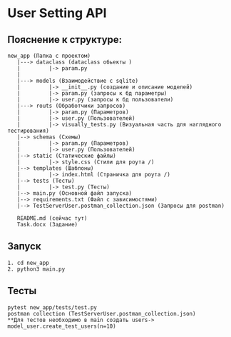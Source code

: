 # User Setting API
##    Пояснение к структуре:
    
    new_app (Папка с проектом)
       |---> dataclass (dataclass обьекты )
       |         |-> param.py 
       |        
       |---> models (Взаимодействие с sqlite)
       |         |-> __init__.py (создание и описание моделей)
       |         |-> param.py (запросы к бд параметры)
       |         |-> user.py (запросы к бд пользователи)
       |---> routs (Обработчики запросов)
       |         |-> param.py (Параметров)
       |         |-> user.py (Пользователей)
       |         |-> visually_tests.py (Визуальная часть для наглядного тестирования)
       |--> schemas (Схемы)
       |         |-> param.py (Параметров) 
       |         |-> user.py (Пользователей)
       |--> static (Статические файлы)
       |         |-> style.css (Стили для роута /)
       |--> templates (Шаблоны)
       |         |-> index.html (Страничка для роута /)
       |--> tests (Тесты)
       |         |-> test.py (Тесты)
       |--> main.py (Основной файл запуска)
       |--> requirements.txt (Файл с зависимостями)
       |--> TestServerUser.postman_collection.json (Запросы для postman)
       
       README.md (сейчас тут)
       Task.docx (Задание)

## Запуск
    1. cd new_app
    2. python3 main.py
    
## Тесты   
    pytest new_app/tests/test.py
    postman collection (TestServerUser.postman_collection.json)
    **Для тестов необходимо в main создать users-> model_user.create_test_users(n=10)